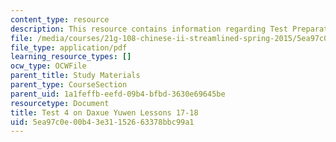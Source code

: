 ```yaml
---
content_type: resource
description: This resource contains information regarding Test Preparation.
file: /media/courses/21g-108-chinese-ii-streamlined-spring-2015/5ea97c0e00b43e31152663378bbc99a1_MIT21G_108S15_Test4Format.pdf
file_type: application/pdf
learning_resource_types: []
ocw_type: OCWFile
parent_title: Study Materials
parent_type: CourseSection
parent_uid: 1a1feffb-eefd-09b4-bfbd-3630e69645be
resourcetype: Document
title: Test 4 on Daxue Yuwen Lessons 17-18
uid: 5ea97c0e-00b4-3e31-1526-63378bbc99a1
---
```


